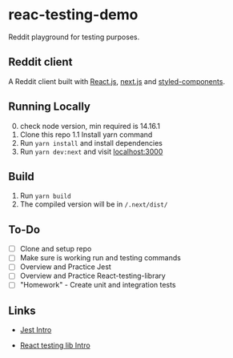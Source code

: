 # reac-testing-demo

Reddit playground for testing purposes.

<h2>Reddit client</h2>

A Reddit client built with [React.js](https://github.com/facebook/react), [next.js](https://github.com/zeit/next.js) and [styled-components](https://github.com/styled-components/styled-components).</p>

## Running Locally

0. check node version, min required is 14.16.1
1. Clone this repo
   1.1 Install yarn command
2. Run `yarn install` and install dependencies
3. Run `yarn dev:next` and visit [localhost:3000](http://localhost:3000)

## Build

1. Run `yarn build`
1. The compiled version will be in `/.next/dist/`

## To-Do

- [ ] Clone and setup repo
- [ ] Make sure is working run and testing commands
- [ ] Overview and Practice Jest
- [ ] Overview and Practice React-testing-library
- [ ] "Homework" - Create unit and integration tests

## Links

- [Jest Intro](/tests/jest/README.md)

- [React testing lib Intro](/tests/react-testing-library/README.md)
